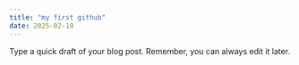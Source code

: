 ```yaml
---
title: "my first github"
date: 2025-02-19
---
```

Type a quick draft of your blog post. Remember, you can always edit it later.
